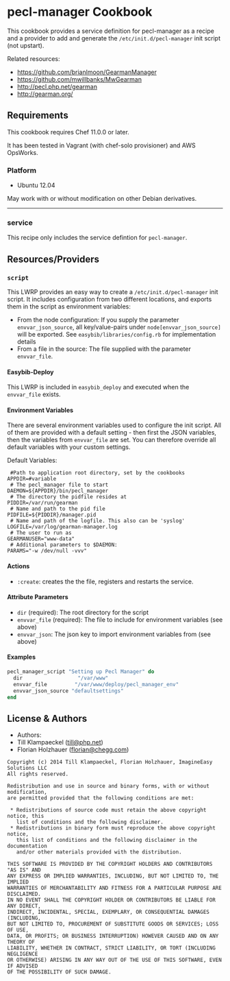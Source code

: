 pecl-manager Cookbook
============
This cookbook provides a service definition for pecl-manager as a recipe and a provider to add and generate the `/etc/init.d/pecl-manager` init script (not upstart).

Related resources:

- https://github.com/brianlmoon/GearmanManager
- https://github.com/mwillbanks/MwGearman
- http://pecl.php.net/gearman
- http://gearman.org/

Requirements
------------
This cookbook requires Chef 11.0.0 or later.

It has been tested in Vagrant (with chef-solo provisioner) and AWS OpsWorks.

### Platform

- Ubuntu 12.04

May work with or without modification on other Debian derivatives.

-------
### service
This recipe only includes the service defintion for `pecl-manager`.

Resources/Providers
-------------------
### `script`

This LWRP provides an easy way to create a `/etc/init.d/pecl-manager` init script. It includes configuration from two different locations, and exports them in the script as environment variables:

- From the node configuration: If you supply the parameter `envvar_json_source`, all key/value-pairs under
`node[envvar_json_source]` will be exported. See `easybib/libraries/config.rb` for implementation details
- From a file in the source: The file supplied with the parameter `envvar_file`.

#### Easybib-Deploy

This LWRP is included in `easybib_deploy` and executed when the `envvar_file` exists.

#### Environment Variables

There are several environment variables used to configure the init script. All of them are provided with a default
setting - then first the JSON variables, then the variables from `envvar_file` are set. You can therefore
override all default variables with your custom settings.

Default Variables:

```
 #Path to application root directory, set by the cookbooks
APPDIR=#variable
 # The pecl_manager file to start
DAEMON=${APPDIR}/bin/pecl_manager
 # The directory the pidfile resides at
PIDDIR=/var/run/gearman
 # Name and path to the pid file
PIDFILE=${PIDDIR}/manager.pid
 # Name and path of the logfile. This also can be 'syslog'
LOGFILE=/var/log/gearman-manager.log
 # The user to run as
GEARMANUSER="www-data"
 # Additional parameters to $DAEMON:
PARAMS="-w /dev/null -vvv"
```

#### Actions

- `:create`: creates the the file, registers and restarts the service.

#### Attribute Parameters

- `dir` (required): The root directory for the script
- `envvar_file` (required): The file to include for environment variables (see above)
- `envvar_json`: The json key to import environment variables from (see above)

#### Examples

```ruby
pecl_manager_script "Setting up Pecl Manager" do
  dir                  "/var/www"
  envvar_file         "/var/www/deploy/pecl_manager_env"
  envvar_json_source "defaultsettings"
end
```

License & Authors
-----------------

- Authors:
 - Till Klampaeckel (till@php.net)
 - Florian Holzhauer (florian@chegg.com)

```text
Copyright (c) 2014 Till Klampaeckel, Florian Holzhauer, ImagineEasy Solutions LLC
All rights reserved.

Redistribution and use in source and binary forms, with or without modification,
are permitted provided that the following conditions are met:

 * Redistributions of source code must retain the above copyright notice, this
   list of conditions and the following disclaimer.
 * Redistributions in binary form must reproduce the above copyright notice,
   this list of conditions and the following disclaimer in the documentation
   and/or other materials provided with the distribution.

THIS SOFTWARE IS PROVIDED BY THE COPYRIGHT HOLDERS AND CONTRIBUTORS "AS IS" AND
ANY EXPRESS OR IMPLIED WARRANTIES, INCLUDING, BUT NOT LIMITED TO, THE IMPLIED
WARRANTIES OF MERCHANTABILITY AND FITNESS FOR A PARTICULAR PURPOSE ARE DISCLAIMED.
IN NO EVENT SHALL THE COPYRIGHT HOLDER OR CONTRIBUTORS BE LIABLE FOR ANY DIRECT,
INDIRECT, INCIDENTAL, SPECIAL, EXEMPLARY, OR CONSEQUENTIAL DAMAGES (INCLUDING,
BUT NOT LIMITED TO, PROCUREMENT OF SUBSTITUTE GOODS OR SERVICES; LOSS OF USE,
DATA, OR PROFITS; OR BUSINESS INTERRUPTION) HOWEVER CAUSED AND ON ANY THEORY OF
LIABILITY, WHETHER IN CONTRACT, STRICT LIABILITY, OR TORT (INCLUDING NEGLIGENCE
OR OTHERWISE) ARISING IN ANY WAY OUT OF THE USE OF THIS SOFTWARE, EVEN IF ADVISED
OF THE POSSIBILITY OF SUCH DAMAGE.
```
